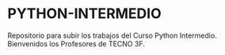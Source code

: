 # PYTHON-INTERMEDIO
Repositorio para subir los trabajos del Curso Python Intermedio. 
Bienvenidos los Profesores de TECNO 3F.
